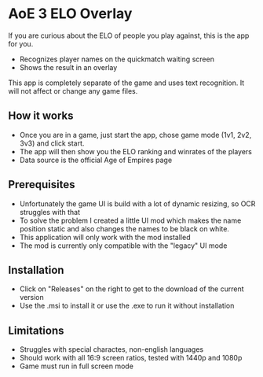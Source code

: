 # AoE 3 ELO Overlay

If you are curious about the ELO of people you play against, this is the app for you.
- Recognizes player names on the quickmatch waiting screen 
- Shows the result in an overlay

This app is completely separate of the game and uses text recognition. It will not affect or change any game files.

## How it works
* Once you are in a game, just start the app, chose game mode (1v1, 2v2, 3v3) and click start.
* The app will then show you the ELO ranking and winrates of the players
* Data source is the official Age of Empires page

## Prerequisites
* Unfortunately the game UI is build with a lot of dynamic resizing, so OCR struggles with that
* To solve the problem I created a little UI mod which makes the name position static and also changes the names to be black on white. 
* This application will only work with the mod installed
* The mod is currently only compatible with the "legacy" UI mode

## Installation
* Click on "Releases" on the right to get to the download of the current version
* Use the .msi to install it or use the .exe to run it without installation 

## Limitations
* Struggles with special charactes, non-english languages
* Should work with all 16:9 screen ratios, tested with 1440p and 1080p
* Game must run in full screen mode


